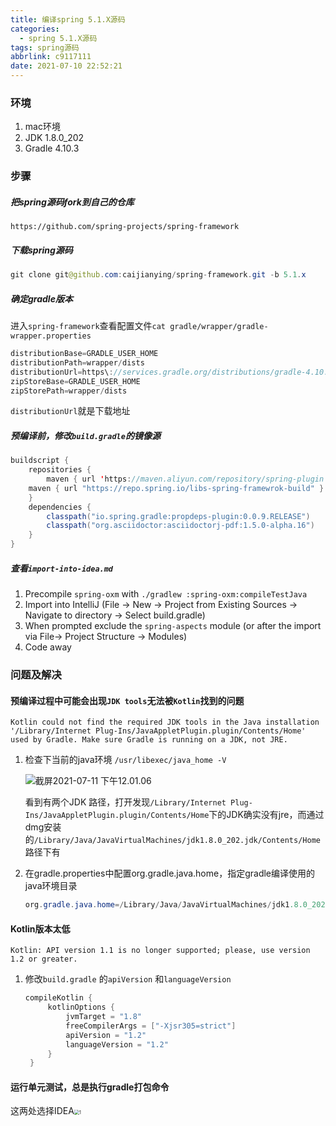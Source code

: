```yaml
---
title: 编译spring 5.1.X源码
categories:
  - spring 5.1.X源码
tags: spring源码
abbrlink: c9117111
date: 2021-07-10 22:52:21
---
```


### 环境

1. mac环境
2. JDK 1.8.0_202
3. Gradle 4.10.3

### 步骤

##### 把spring源码fork到自己的仓库

`https://github.com/spring-projects/spring-framework`

<!--more-->

##### 下载spring源码

```java
git clone git@github.com:caijianying/spring-framework.git -b 5.1.x
```

##### 确定gradle版本

进入`spring-framework`查看配置文件`cat gradle/wrapper/gradle-wrapper.properties`

```java
distributionBase=GRADLE_USER_HOME
distributionPath=wrapper/dists
distributionUrl=https\://services.gradle.org/distributions/gradle-4.10.3-bin.zip
zipStoreBase=GRADLE_USER_HOME
zipStorePath=wrapper/dists
```

`distributionUrl`就是下载地址

##### 预编译前，修改`build.gradle`的镜像源

```java
buildscript {
	repositories {
		maven { url 'https://maven.aliyun.com/repository/spring-plugin' }
    maven { url "https://repo.spring.io/libs-spring-framewrok-build" }
	}
	dependencies {
		classpath("io.spring.gradle:propdeps-plugin:0.0.9.RELEASE")
		classpath("org.asciidoctor:asciidoctorj-pdf:1.5.0-alpha.16")
	}
}
```

##### 查看`import-into-idea.md`

1. Precompile `spring-oxm` with `./gradlew :spring-oxm:compileTestJava`
2. Import into IntelliJ (File -> New -> Project from Existing Sources -> Navigate to directory -> Select build.gradle)
3. When prompted exclude the `spring-aspects` module (or after the import via File-> Project Structure -> Modules)
4. Code away



### 问题及解决

#### 预编译过程中可能会出现`JDK tools`无法被`Kotlin`找到的问题

`Kotlin could not find the required JDK tools in the Java installation '/Library/Internet Plug-Ins/JavaAppletPlugin.plugin/Contents/Home' used by Gradle. Make sure Gradle is running on a JDK, not JRE.`

1. 检查下当前的java环境 `/usr/libexec/java_home -V`

   ![截屏2021-07-11 下午12.01.06](https://www.caijy.top//%E6%88%AA%E5%B1%8F2021-07-11%20%E4%B8%8B%E5%8D%8812.01.06.png)

   看到有两个JDK 路径，打开发现`/Library/Internet Plug-Ins/JavaAppletPlugin.plugin/Contents/Home`下的JDK确实没有jre，而通过dmg安装的`/Library/Java/JavaVirtualMachines/jdk1.8.0_202.jdk/Contents/Home`路径下有

2. 在gradle.properties中配置org.gradle.java.home，指定gradle编译使用的java环境目录

   ```java
   org.gradle.java.home=/Library/Java/JavaVirtualMachines/jdk1.8.0_202.jdk/Contents/Home

#### Kotlin版本太低

`Kotlin: API version 1.1 is no longer supported; please, use version 1.2 or greater.`

1. 修改`build.gradle` 的`apiVersion` 和`languageVersion`

   ```java
   compileKotlin {
   		kotlinOptions {
   			jvmTarget = "1.8"
   			freeCompilerArgs = ["-Xjsr305=strict"]
   			apiVersion = "1.2"
   			languageVersion = "1.2"
   		}
   	}
   ```

#### 运行单元测试，总是执行gradle打包命令

这两处选择IDEA<img src="https://www.caijy.top//1.png" alt="1" style="zoom:50%;" />

